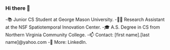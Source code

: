 ### Hi there 👋

-📚 Junior CS Student at George Mason University.
-🧑‍💻 Research Assistant at the NSF Spatiotemporal Innovation Center.
-🎓 A.S. Degree in CS from Northern Virginia Community College.
-📫 Contact: [first name].[last name]@yahoo.com
-📄 More: LinkedIn.
